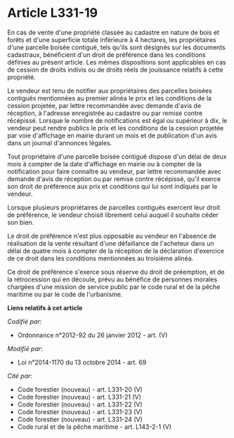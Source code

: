 # Article L331-19

En cas de vente d'une propriété classée au cadastre en nature de bois et forêts et d'une superficie totale inférieure à 4
hectares, les propriétaires d'une parcelle boisée contiguë, tels qu'ils sont désignés sur les documents cadastraux,
bénéficient d'un droit de préférence dans les conditions définies au présent article. Les mêmes dispositions sont applicables
en cas de cession de droits indivis ou de droits réels de jouissance relatifs à cette propriété. 

Le vendeur est tenu de notifier aux propriétaires des parcelles boisées contiguës mentionnées au premier alinéa le prix et
les conditions de la cession projetée, par lettre recommandée avec demande d'avis de réception, à l'adresse enregistrée au
cadastre ou par remise contre récépissé. Lorsque le nombre de notifications est égal ou supérieur à dix, le vendeur peut
rendre publics le prix et les conditions de la cession projetée par voie d'affichage en mairie durant un mois et de
publication d'un avis dans un journal d'annonces légales. 

Tout propriétaire d'une parcelle boisée contiguë dispose d'un délai de deux mois à compter de la date d'affichage en mairie
ou à compter de la notification pour faire connaître au vendeur, par lettre recommandée avec demande d'avis de réception ou
par remise contre récépissé, qu'il exerce son droit de préférence aux prix et conditions qui lui sont indiqués par le
vendeur. 

Lorsque plusieurs propriétaires de parcelles contiguës exercent leur droit de préférence, le vendeur choisit librement celui
auquel il souhaite céder son bien. 

Le droit de préférence n'est plus opposable au vendeur en l'absence de réalisation de la vente résultant d'une défaillance de
l'acheteur dans un délai de quatre mois à compter de la réception de la déclaration d'exercice de ce droit dans les
conditions mentionnées au troisième alinéa. 

Ce droit de préférence s'exerce sous réserve du droit de préemption, et de la rétrocession qui en découle, prévu au bénéfice
de personnes morales chargées d'une mission de service public par le code rural et de la pêche maritime  ou par le  code de
l'urbanisme.

**Liens relatifs à cet article**

_Codifié par_:

  - Ordonnance n°2012-92 du 26 janvier 2012 - art. (V)

_Modifié par_:

  - Loi n°2014-1170 du 13 octobre 2014 - art. 69

_Cité par_:

  - Code forestier (nouveau) - art. L331-20 (V)
  - Code forestier (nouveau) - art. L331-21 (V)
  - Code forestier (nouveau) - art. L331-22 (V)
  - Code forestier (nouveau) - art. L331-23 (V)
  - Code forestier (nouveau) - art. L331-24 (V)
  - Code rural et de la pêche maritime - art. L143-2-1 (V)
